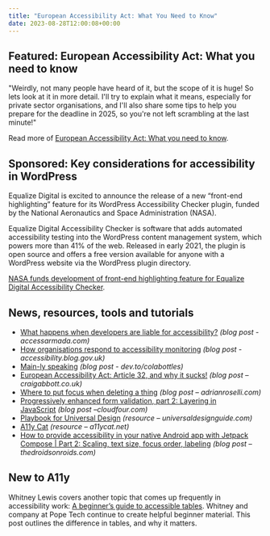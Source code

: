 ```yaml
---
title: "European Accessibility Act: What You Need to Know"
date: 2023-08-28T12:00:08+00:00
---
```


## Featured: European Accessibility Act: What you need to know

"Weirdly, not many people have heard of it, but the scope of it is huge! So lets look at it in more detail. I'll try to explain what it means, especially for private sector organisations, and I'll also share some tips to help you prepare for the deadline in 2025, so you're not left scrambling at the last minute!"

Read more of [European Accessibility Act: What you need to know](https://www.craigabbott.co.uk/blog/european-accessibility-act-what-you-need-to-know/).

## Sponsored: Key considerations for accessibility in WordPress

Equalize Digital is excited to announce the release of a new “front-end highlighting” feature for its WordPress Accessibility Checker plugin, funded by the National Aeronautics and Space Administration (NASA).

Equalize Digital Accessibility Checker is software that adds automated accessibility testing into the WordPress content management system, which powers more than 41% of the web. Released in early 2021, the plugin is open source and offers a free version available for anyone with a WordPress website via the WordPress plugin directory.

[NASA funds development of front-end highlighting feature for Equalize Digital Accessibility Checker](https://equalizedigital.com/nasa-funds-development-of-front-end-highlighting-feature-for-equalize-digital-accessibility-checker/?utm_source=a11yweekly&utm_medium=sponsored).

## News, resources, tools and tutorials

- [What happens when developers are liable for accessibility?](https://www.accessarmada.com/blog/what-happens-when-developers-are-liable-for-accessibility/) *(blog post - accessarmada.com)*
- [How organisations respond to accessibility monitoring](https://accessibility.blog.gov.uk/2023/08/23/how-organisations-respond-to-accessibility-monitoring/) *(blog post - accessibility.blog.gov.uk)*
- [Main-ly speaking](https://dev.to/colabottles/main-ly-speaking-39np) *(blog post - dev.to/colabottles)*
- [European Accessibility Act: Article 32, and why it sucks!](https://www.craigabbott.co.uk/blog/european-accessibility-act-article-32-and-why-it-sucks/) *(blog post – craigabbott.co.uk)*
- [Where to put focus when deleting a thing](https://adrianroselli.com/2023/08/where-to-put-focus-when-deleting-a-thing.html) *(blog post – adrianroselli.com)*
- [Progressively enhanced form validation, part 2: Layering in JavaScript](https://cloudfour.com/thinks/progressively-enhanced-form-validation-part-2-layering-in-javascript/) *(blog post –cloudfour.com)*
- [Playbook for Universal Design](https://universaldesignguide.com) *(resource – universaldesignguide.com)*
- [A11y Cat](https://www.a11ycat.net) *(resource – a11ycat.net)*
- [How to provide accessibility in your native Android app with Jetpack Compose | Part 2: Scaling, text size, focus order, labeling](https://www.thedroidsonroids.com/blog/mobile-app-accessibility-android-guide-part-2) *(blog post – thedroidsonroids.com)*

## New to A11y

Whitney Lewis covers another topic that comes up frequently in accessibility work: [A beginner’s guide to accessible tables](https://blog.pope.tech/2023/08/22/beginners-guide-to-accessible-tables/). Whitney and company at Pope Tech continue to create helpful beginner material. This post outlines the difference in tables, and why it matters.
